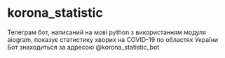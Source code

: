 # korona_statistic
Телеграм бот, написаний на мові python з використанням модуля aiogram, показує статистику хворих на COVID-19 по областях України
Бот знаходиться за адресою @korona_statistic_bot
